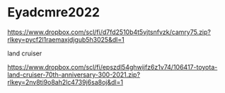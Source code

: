 # Eyadcmre2022

https://www.dropbox.com/scl/fi/d7fd2510b4t5vjtsnfvzk/camry75.zip?rlkey=pycf2l1raemaxjdjgub5h3025&dl=1

land cruiser 

https://www.dropbox.com/scl/fi/epszdl54ghwijfz6z1v74/106417-toyota-land-cruiser-70th-anniversary-300-2021.zip?rlkey=2nv8ti9o8ah2lc4739j6sa8oj&dl=1
